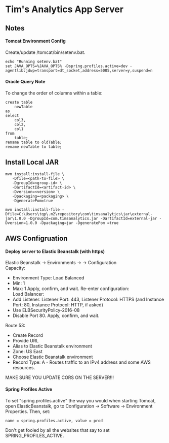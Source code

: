 # Tim's Analytics App Server

## Notes

#### Tomcat Environment Config
Create/update /tomcat/bin/setenv.bat.  
```text
echo "Running setenv.bat"
set JAVA_OPTS=%JAVA_OPTS% -Dspring.profiles.active=dev -agentlib:jdwp=transport=dt_socket,address=5005,server=y,suspend=n
```

#### Oracle Query Note
To change the order of columns within a table:
```text
create table
    newTable
as
select
    col3,
    col2,
    col1
from
    table;
rename table to oldTable;
rename newTable to table;
```

## Install Local JAR
```text
mvn install:install-file \
   -Dfile=<path-to-file> \
   -DgroupId=<group-id> \
   -DartifactId=<artifact-id> \
   -Dversion=<version> \
   -Dpackaging=<packaging> \
   -DgeneratePom=true
```

`mvn install:install-file -Dfile=C:\Users\tqp\.m2\repository\com\timsanalytics\jar\external-jar\1.0.0 -DgroupId=com.timsanalytics.jar -DartifactId=external-jar -Dversion=1.0.0 -Dpackaging=jar -DgeneratePom
 =true`

## AWS Configruation

#### Deploy server to Elastic Beanstalk (with https)

Elastic Beanstalk -> Environments -> <environment-name> -> Configuration  
Capacity:
- Environment Type: Load Balanced
- Min: 1
- Max: 1
Apply, confirm, and wait.
Re-enter configuration:  
Load Balancer:  
- Add Listener. Listener Port: 443, Listener Protocol: HTTPS (and Instance Port: 80, Instance Protocol: HTTP, if asked)
- Use ELBSecurityPolicy-2016-08
- Disable Port 80.
Apply, confirm, and wait.

Route 53:
- Create Record
- Provide URL
- Alias to Elastic Beanstalk environment
- Zone: US East
- Choose Elastic Beanstalk environment
- Record Type: A - Routes traffic to an IPv4 address and some AWS resources.

MAKE SURE YOU UPDATE CORS ON THE SERVER!!!

#### Spring Profiles Active
To set "spring.profiles.active" the way you would when starting Tomcat, open ElasticBeanstalk, 
go to Configuration -> Software -> Environment Properties. Then, set:  
```text
name = spring.profiles.active, value = prod
```
  
Don't get fooled by all the websites that say to set SPRING_PROFILES_ACTIVE.
